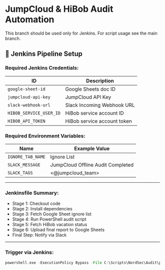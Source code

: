 # JumpCloud & HiBob Audit Automation

This branch should be used only for Jenkins. For script usage see the main branch.

## 🔧 Jenkins Pipeline Setup

### Required Jenkins Credentials:
| ID                     | Description                    |
|------------------------|--------------------------------|
| `google-sheet-id`      | Google Sheets doc ID           |
| `jumpcloud-api-key`    | JumpCloud API Key              |
| `slack-webhook-url`    | Slack Incoming Webhook URL     |
| `HIBOB_SERVICE_USER_ID`| HiBob service account ID       |
| `HIBOB_API_TOKEN`      | HiBob service account token    |

### Required Environment Variables:
| Name             | Example Value                    |
|------------------|----------------------------------|
| `IGNORE_TAB_NAME`| Ignore List                      |
| `SLACK_MESSAGE`  | JumpCloud Offline Audit Completed |
| `SLACK_TAGS`     | <@jumpcloud_team>                |

---

### Jenkinsfile Summary:
- Stage 1: Checkout code
- Stage 2: Install dependencies
- Stage 3: Fetch Google Sheet ignore list
- Stage 4: Run PowerShell audit script
- Stage 5: Fetch HiBob vacation status
- Stage 6: Upload final report to Google Sheets
- Final Step: Notify via Slack

---

### Trigger via Jenkins:
```groovy
powershell.exe -ExecutionPolicy Bypass -File C:\Scripts\NordSec\Audit\powershell\RunJumpCloudAudit.ps1
